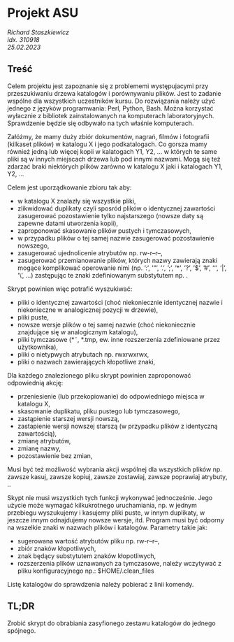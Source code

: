 # Projekt ASU
_Richard Staszkiewicz_ \
_idx. 310918_ \
_25.02.2023_

## Treść
Celem projektu jest zapoznanie się z problememi występujacymi przy przeszukiwaniu drzewa
katalogów i porównywaniu plików. Jest to zadanie wspólne dla wszystkich uczestników kursu.
Do rozwiązania należy użyć jednego z języków programwania: Perl, Python, Bash. Można korzystać wyłacznie z bibliotek zainstalowanych na komputerach laboratoryjnych. Sprawdzenie
będzie się odbywało na tych właśnie komputerach.


Załóżmy, że mamy duży zbiór dokumentów, nagrań, filmów i fotografii (kilkaset plików) w
katalogu X i jego podkatalogach. Co gorsza mamy również jedną lub więcej kopii w kalatogach
Y1, Y2, ... w których te same pliki są w innych miejscach drzewa lub pod innymi nazwami.
Mogą się też zdarzać braki niektórych plików zarówno w katalogu X jaki i katalogach Y1, Y2,
...

Celem jest uporządkowanie zbioru tak aby:
- w katalogu X znalazły się wszystkie pliki,
- zlikwidować duplikaty czyli sposród plików o identycznej zawartości zasugerować pozostawienie tylko najstarszego (nowsze daty są zapewne datami utworzenia kopii),
- zaproponować skasowanie plików pustych i tymczasowych,
- w przypadku plików o tej samej nazwie zasugerować pozostawienie nowszego,
- zasugerować ujednolicenie atrybutów np. rw-r–r–,
- zasugerować przemianowanie plików, których nazwy zawierają znaki mogące komplikować
operowanie nimi (np. ’:’, ’”’, ’.’, ’;’, ’*’, ’?’, ’$’, ’#’, ’‘’, ’|’, ’\’, ...) zastępując te znaki
zdefiniowanym substytutem np. .

Skrypt powinien więc potrafić wyszukiwać:
- pliki o identycznej zawartości (choć niekoniecznie identycznej nazwie i niekonieczne w
analogicznej pozycji w drzewie),
- pliki puste,
- nowsze wersje plików o tej samej nazwie (choć niekoniecznie znajdujące się w analogicznym katalogu),
- pliki tymczasowe (*˜, *.tmp, ew. inne rozszerzenia zdefiniowane przez użytkownika),
- pliki o nietypwych atrybutach np. rwxrwxrwx,
- pliki o nazwach zawierających kłopotliwe znaki,

Dla każdego znalezionego pliku skrypt powinien zaproponować odpowiednią akcję:
- przeniesienie (lub przekopiowanie) do odpowiedniego miejsca w katalogu X,
- skasowanie duplikatu, pliku pustego lub tymczasowego,
- zastąpienie starszej wersji nowszą,
- zastapienie wersji nowszej starszą (w przypadku plików z identyczną zawartością),
- zmianę atrybutów,
- zmianę nazwy,
- pozostawienie bez zmian,

Musi być też możliwość wybrania akcji wspólnej dla wszystkich plików np. zawsze kasuj, zawsze
kopiuj, zawsze zostawiaj, zawsze poprawiaj atrybuty, ..

Skypt nie musi wszystkich tych funkcji wykonywać jednocześnie. Jego użycie może wymagać
kilkukrotnego uruchamiania, np. w jednym przebiegu wyszukujemy i kasujemy pliki puste, w
innym duplikaty, w jeszcze innym odnajdujemy nowsze wersje, itd. Program musi być odporny
na wszelkie znaki w nazwach plików i katalogów.
Parametry takie jak:
- sugerowana wartość atrybutów pliku np. rw-r–r–,
- zbiór znaków kłopotliwych,
- znak będący substytutem znaków kłopotliwych,
- rozszerzenia plików uznawanych za tymczasowe,
należy wczytywać z pliku konfiguracyjnego np.: $HOME/.clean_files

Listę katalogów do sprawdzenia należy pobierać z linii komendy.

## TL;DR
Zrobić skrypt do obrabiania zasyfionego zestawu katalogów do jednego spójnego.